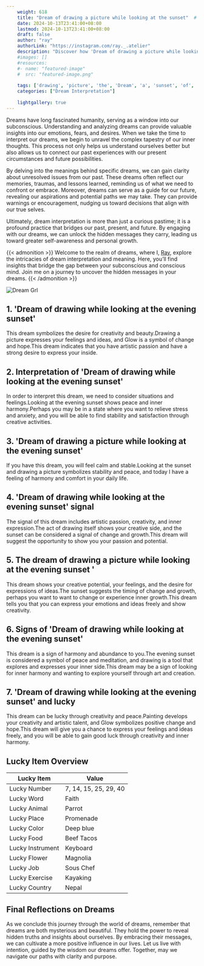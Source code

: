 ```yaml
---
    weight: 618
    title: "Dream of drawing a picture while looking at the sunset"  # Assuming 'title' column exists
    date: 2024-10-13T23:41:00+08:00
    lastmod: 2024-10-13T23:41:00+08:00
    draft: false
    author: "ray"
    authorLink: "https://instagram.com/ray._.atelier"
    description: "Discover how 'Dream of drawing a picture while looking at the sunset' can interpret your future and uncover its significant meanings in your life."
    #images: []
    #resources:
    #- name: "featured-image"
    #  src: "featured-image.png"
    
    tags: ['drawing', 'picture', 'the', 'Dream', 'a', 'sunset', 'of', 'looking', 'while', 'at']
    categories: ["Dream Interpretation"]
    
    lightgallery: true
---
```

    
Dreams have long fascinated humanity, serving as a window into our subconscious. Understanding and analyzing dreams can provide valuable insights into our emotions, fears, and desires. When we take the time to interpret our dreams, we begin to unravel the complex tapestry of our inner thoughts. This process not only helps us understand ourselves better but also allows us to connect our past experiences with our present circumstances and future possibilities.

By delving into the meanings behind specific dreams, we can gain clarity about unresolved issues from our past. These dreams often reflect our memories, traumas, and lessons learned, reminding us of what we need to confront or embrace. Moreover, dreams can serve as a guide for our future, revealing our aspirations and potential paths we may take. They can provide warnings or encouragement, nudging us toward decisions that align with our true selves.

Ultimately, dream interpretation is more than just a curious pastime; it is a profound practice that bridges our past, present, and future. By engaging with our dreams, we can unlock the hidden messages they carry, leading us toward greater self-awareness and personal growth.

{{< admonition >}}
Welcome to the realm of dreams, where I, [Ray](https://instagram.com/ray._.atelier), explore the intricacies of dream interpretation and meaning. Here, you’ll find insights that bridge the gap between your subconscious and conscious mind. Join me on a journey to uncover the hidden messages in your dreams.
{{< /admonition >}}

![Dream Grl](https://cdn.pixabay.com/photo/2017/11/02/03/35/gothic-2910057_1280.jpg "Dream Grl")

## 1. 'Dream of drawing while looking at the evening sunset'
This dream symbolizes the desire for creativity and beauty.Drawing a picture expresses your feelings and ideas, and Glow is a symbol of change and hope.This dream indicates that you have artistic passion and have a strong desire to express your inside.

## 2. Interpretation of 'Dream of drawing while looking at the evening sunset'
In order to interpret this dream, we need to consider situations and feelings.Looking at the evening sunset shows peace and inner harmony.Perhaps you may be in a state where you want to relieve stress and anxiety, and you will be able to find stability and satisfaction through creative activities.

## 3. 'Dream of drawing a picture while looking at the evening sunset'
If you have this dream, you will feel calm and stable.Looking at the sunset and drawing a picture symbolizes stability and peace, and today I have a feeling of harmony and comfort in your daily life.

## 4. 'Dream of drawing while looking at the evening sunset' signal
The signal of this dream includes artistic passion, creativity, and inner expression.The act of drawing itself shows your creative side, and the sunset can be considered a signal of change and growth.This dream will suggest the opportunity to show you your passion and potential.

## 5. The dream of drawing a picture while looking at the evening sunset '
This dream shows your creative potential, your feelings, and the desire for expressions of ideas.The sunset suggests the timing of change and growth, perhaps you want to want to change or experience inner growth.This dream tells you that you can express your emotions and ideas freely and show creativity.

## 6. Signs of 'Dream of drawing while looking at the evening sunset'
This dream is a sign of harmony and abundance to you.The evening sunset is considered a symbol of peace and meditation, and drawing is a tool that explores and expresses your inner side.This dream may be a sign of looking for inner harmony and wanting to explore yourself through art and creation.

## 7. 'Dream of drawing while looking at the evening sunset' and lucky
This dream can be lucky through creativity and peace.Painting develops your creativity and artistic talent, and Glow symbolizes positive change and hope.This dream will give you a chance to express your feelings and ideas freely, and you will be able to gain good luck through creativity and inner harmony.

## Lucky Item Overview
| Lucky Item          | Value              |
|---------------|--------------------|
| Lucky Number        | 7, 14, 15, 25, 29, 40  |
| Lucky Word          | Faith |
| Lucky Animal        | Parrot |
| Lucky Place         | Promenade     |
| Lucky Color         | Deep blue     |
| Lucky Food          | Beef Tacos      |
| Lucky Instrument    | Keyboard |
| Lucky Flower        | Magnolia    |
| Lucky Job           | Sous Chef       |
| Lucky Exercise      | Kayaking  |
| Lucky Country       | Nepal    |


##  Final Reflections on Dreams

As we conclude this journey through the world of dreams, remember that dreams are both mysterious and beautiful. They hold the power to reveal hidden truths and insights about ourselves. By embracing their messages, we can cultivate a more positive influence in our lives. Let us live with intention, guided by the wisdom our dreams offer. Together, may we navigate our paths with clarity and purpose.
